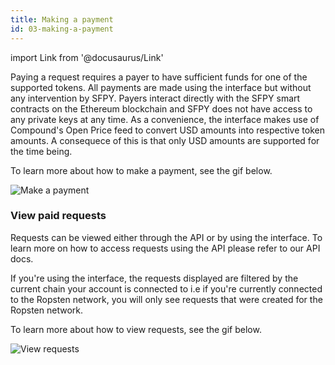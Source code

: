 ```yaml
---
title: Making a payment
id: 03-making-a-payment
---
```


import Link from '@docusaurus/Link'

Paying a request requires a payer to have sufficient funds for one of the supported tokens. All payments are made using the interface but without any intervention by SFPY. Payers interact directly with the SFPY smart contracts on the Ethereum blockchain and SFPY does not have access to any private keys at any time. As a convenience, the interface makes use of Compound's Open Price feed to convert USD amounts into respective token amounts. A consequece of this is that only USD amounts are supported for the time being.

To learn more about how to make a payment, see the gif below.

<img
  src="https://storage.googleapis.com/sfpy-docs/make-payment.gif"
  alt="Make a payment"
/>

### View paid requests

Requests can be viewed either through the API or by using the interface. To learn more on how to access requests using the API please refer to our <Link to="/docs/05-api/01-introduction">API docs</Link>. 

If you're using the interface, the requests displayed are filtered by the current chain your account is connected to i.e if you're currently connected to the Ropsten network, you will only see requests that were created for the Ropsten network.

To learn more about how to view requests, see the gif below.

<img
  src="https://storage.googleapis.com/sfpy-docs/view-paid-request.gif"
  alt="View requests"
/>
